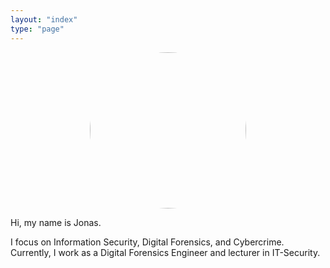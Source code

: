 ```yaml
---
layout: "index"
type: "page"
---
```


<img src="/jonas.png" alt="Jonas" width="250" style="display: block; margin: auto; border-radius: 50%;">

Hi, my name is Jonas.

I focus on Information Security, Digital Forensics, and Cybercrime. Currently, I work as a Digital Forensics Engineer and lecturer in IT-Security.
